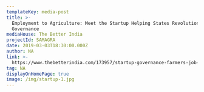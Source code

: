 ```yaml
---
templateKey: media-post
title: >-
  Employment to Agriculture: Meet the Startup Helping States Revolutionise
  Governance
mediaHouse: The Better India
projectId: SAMAGRA
date: 2019-03-03T18:30:00.000Z
author: NA
link: >-
  https://www.thebetterindia.com/173957/startup-governance-farmers-job-haryana-odisha/
tag: NA
displayOnHomePage: true
image: /img/startup-1.jpg
---
```



